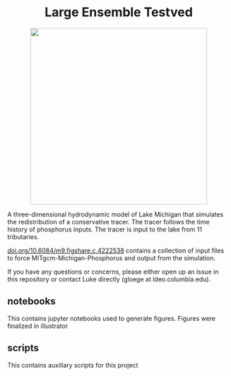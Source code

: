 <h1 align="center"> Large Ensemble Testved </h1>

<p align="center">
   <img height="400" src="https://github.com/lgloege/large_ensemble_testbed/blob/master/figures/figure1.png">
</p>

A three-dimensional hydrodynamic model of Lake Michigan that simulates the redistribution of a conservative tracer. 
The tracer follows the time history of phosphorus inputs. The tracer is input to the lake from 11 tributaries.

[doi.org/10.6084/m9.figshare.c.4222538](https://doi.org/10.6084/m9.figshare.c.4222538) contains a collection of input files to force MITgcm-Michigan-Phosphorus and output from the simulation.

If you have any questions or concerns, please either open up an issue in this repository or contact Luke directly (gloege at ldeo.columbia.edu).

##  notebooks
This contains jupyter notebooks used to generate figures.
Figures were finalized in illustrator

## scripts
This contains auxillary scripts for this project

